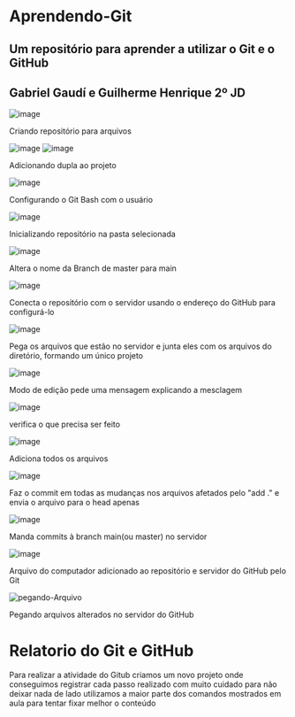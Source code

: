 # Aprendendo-Git
<h2>Um repositório para aprender a utilizar o Git e o GitHub</h2> 
<h2>Gabriel Gaudí e Guilherme Henrique 2º JD</h2>

![image](https://github.com/GuilhermeHLSouza/Aprendendo-Git/assets/162371856/6139cfce-8524-4cb3-922c-75c4692e4282)

Criando repositório para arquivos

![image](https://github.com/GuilhermeHLSouza/Aprendendo-Git/assets/162371856/97caca18-26ae-4510-b151-6f9d29ee05c1)
![image](https://github.com/GuilhermeHLSouza/Aprendendo-Git/assets/162371856/daf9f1b3-1e34-4c27-b36d-ee2d0bfac066)

Adicionando dupla ao projeto

![image](https://github.com/GuilhermeHLSouza/Aprendendo-Git/assets/162371856/e7b28603-896f-42e8-9ebb-b4f4a355acbc)

Configurando o Git Bash com o usuário

![image](https://github.com/GuilhermeHLSouza/Aprendendo-Git/assets/162371856/600a29ca-8420-4323-a65a-6ce85425504f)

Inicializando repositório na pasta selecionada

![image](https://github.com/GuilhermeHLSouza/Aprendendo-Git/assets/160679638/12510b99-2f02-4a2e-880b-f17f228962e7)

Altera o nome da Branch de master para main 


![image](https://github.com/GuilhermeHLSouza/Aprendendo-Git/assets/162371856/ff85ff99-a22a-458c-bb47-05f141f53a96)

Conecta o repositório com o servidor usando o endereço do GitHub para configurá-lo

![image](https://github.com/GuilhermeHLSouza/Aprendendo-Git/assets/162371856/297d215e-dce6-42d9-8414-92f0a3f5c390)

Pega os arquivos que estão no servidor e junta eles com os arquivos do diretório, formando um único projeto

![image](https://github.com/GuilhermeHLSouza/Aprendendo-Git/assets/162371856/339b1741-f09e-4443-ae00-dbeca52549e0)

Modo de edição pede uma mensagem explicando a mesclagem

![image](https://github.com/GuilhermeHLSouza/Aprendendo-Git/assets/160679638/66099837-cc98-4c14-8abb-1511d56de793)

verifica o que precisa ser feito

![image](https://github.com/GuilhermeHLSouza/Aprendendo-Git/assets/162371856/dcbb6012-e5b6-4374-a270-5b60041716b3)

Adiciona todos os arquivos

![image](https://github.com/GuilhermeHLSouza/Aprendendo-Git/assets/162371856/6dc4f646-9d2e-4464-9608-e581d1114719)

Faz o commit em todas as mudanças nos arquivos afetados pelo "add ." e envia o arquivo para o head apenas

![image](https://github.com/GuilhermeHLSouza/Aprendendo-Git/assets/162371856/b91ec352-bb6b-4894-bdde-912304fc227c)

Manda commits à branch main(ou master) no servidor

![image](https://github.com/GuilhermeHLSouza/Aprendendo-Git/assets/162371856/c855ab5f-7910-4988-890e-149502a66973)

Arquivo do computador adicionado ao repositório e servidor do GitHub pelo Git

![pegando-Arquivo](https://github.com/GuilhermeHLSouza/Aprendendo-Git/assets/160679638/4cfbc675-e629-41da-8add-3450a6fa7f8e)

Pegando arquivos alterados no servidor do GitHub






<h1>Relatorio do Git e GitHub</h1>

Para realizar a atividade do Gitub criamos um novo projeto onde conseguimos registrar cada passo realizado com muito cuidado para
não deixar nada de lado utilizamos a maior parte dos comandos mostrados em aula para tentar fixar melhor o conteúdo 






